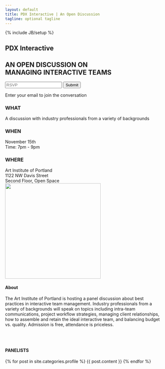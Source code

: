 ```yaml
---
layout: default
title: PDX Interactive | An Open Discussion
tagline: optional tagline
---
```

{% include JB/setup %}

<section id="main">
  <div class="content">
    <h1>PDX Interactive</h1>
    <h2>AN OPEN DISCUSSION ON<br />
      MANAGING INTERACTIVE TEAMS</h2>
    <section class="rsvp-form">
<!--
      <div class="social">
        <a href="#facebook"><img border="0" src="{{ ASSET_PATH }}dev/images/facebook.png" height="32" width="32" alt="Find us on Facebook" /></a>
        <a href="Twitter"><img border="0" src="{{ ASSET_PATH }}dev/images/twitter.png" height="32" width="32" alt="Follow us on Twitter" /></a>
      </div>
-->
      <form method="POST" action="/">
        <input type="text" name="email" id="email" placeholder="RSVP" />
        <input type="submit" name="submit" id="submit" />
      </form>
      <div class="tip">Enter your email to join the conversation</div>
    </section>
    <section id="www">
      <div class="outside">
        <h3 id="who">WHAT</h3>
        <article>A discussion with industry professionals from a variety of backgrounds</article>
      </div>
      <div id="middle">
        <h3 id="when">WHEN</h3>
        <article>November 15th<br/>Time: 7pm - 9pm</article>
      </div>
      <div class="outside">
        <h3 id="where">WHERE</h3>
        <article>Art Institute of Portland<br />
          1122 NW Davis Street<br/>
          Second Floor, Open Space</article>
      </div>
      <div class="clear"></div>
    </section>
    <section id="about">
      <a href="http://goo.gl/maps/fYLNA" target="_blank"><img border="0" src="{{ ASSET_PATH }}dev/images/map_test.png" height="311" width="311" id="map" alt="" /></a>
      <h4>About</h4>
      <p>The Art Institute of Portland is hosting a panel discussion about best practices in interactive team management. Industry professionals from a variety of backgrounds will speak on topics including intra-team communications, project workflow strategies, managing client relationships, how to assemble and retain the ideal interactive team, and balancing budget vs. quality. Admission is free, attendance is priceless.</p>
          <br class="clear"/>
    </section>

  </div>
</section>

<section id="panelists">
  <div class="shadow">&nbsp;</div>
  <div class="content">
<!--     <img src="{{ ASSET_PATH }}dev/images/shadow.png" height="21" width="1020" alt="" /> -->
    <h4>PANELISTS</h4>
    {% for post in site.categories.profile %}
      {{ post.content }}
    {% endfor %}
    <br class="clear">
  </div>
</section>
